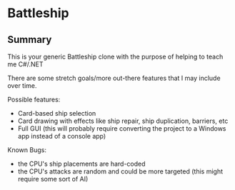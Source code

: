 # Battleship

## Summary
This is your generic Battleship clone with the purpose of helping to teach me C#/.NET 

There are some stretch goals/more out-there features that I may include over time. 

Possible features:
* Card-based ship selection
* Card drawing with effects like ship repair, ship duplication, barriers, etc
* Full GUI (this will probably require converting the project to a Windows app instead of a console app)

Known Bugs:
* the CPU's ship placements are hard-coded
* the CPU's attacks are random and could be more targeted (this might require some sort of AI)